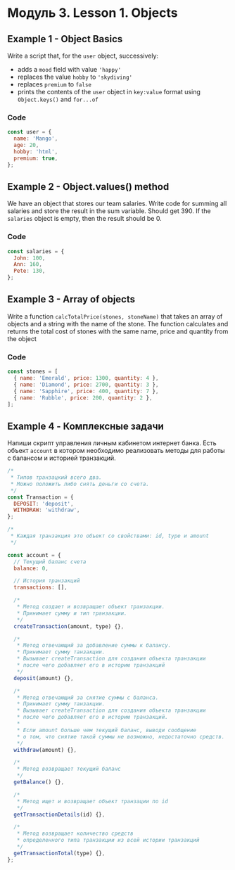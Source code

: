 # Модуль 3. Lesson 1. Objects

<!-- https://github.com/luxplanjay/js-33-qna/blob/03-%D0%BE%D0%B1%D1%8A%D0%B5%D0%BA%D1%82%D1%8B/js/vehicles.js -->

## Example 1 - Object Basics

Write a script that, for the `user` object, successively:

- adds a `mood` field with value `'happy'`
- replaces the value `hobby` to `'skydiving'`
- replaces `premium` to `false`
- prints the contents of the `user` object in `key:value` format using
  `Object.keys()` and `for...of`

### Code

```js
const user = {
  name: 'Mango',
  age: 20,
  hobby: 'html',
  premium: true,
};
```

## Example 2 -  Object.values() method

We have an object that stores our team salaries. Write code for
summing all salaries and store the result in the sum variable. Should
get 390. If the `salaries` object is empty, then the result should be 0.

### Code

```js
const salaries = {
  John: 100,
  Ann: 160,
  Pete: 130,
};
```

## Example 3 - Array of objects

Write a function `calcTotalPrice(stones, stoneName)` that takes an array
of objects and a string with the name of the stone. The function calculates and returns the total cost
of stones with the same name, price and quantity from the object
### Code

```js
const stones = [
  { name: 'Emerald', price: 1300, quantity: 4 },
  { name: 'Diamond', price: 2700, quantity: 3 },
  { name: 'Sapphire', price: 400, quantity: 7 },
  { name: 'Rubble', price: 200, quantity: 2 },
];
```

## Example 4 - Комплексные задачи

Напиши скрипт управления личным кабинетом интернет банка. Есть объект `account`
в котором необходимо реализовать методы для работы с балансом и историей
транзакций.

```js
/*
 * Типов транзацкий всего два.
 * Можно положить либо снять деньги со счета.
 */
const Transaction = {
  DEPOSIT: 'deposit',
  WITHDRAW: 'withdraw',
};

/*
 * Каждая транзакция это объект со свойствами: id, type и amount
 */

const account = {
  // Текущий баланс счета
  balance: 0,

  // История транзакций
  transactions: [],

  /*
   * Метод создает и возвращает объект транзакции.
   * Принимает сумму и тип транзакции.
   */
  createTransaction(amount, type) {},

  /*
   * Метод отвечающий за добавление суммы к балансу.
   * Принимает сумму танзакции.
   * Вызывает createTransaction для создания объекта транзакции
   * после чего добавляет его в историю транзакций
   */
  deposit(amount) {},

  /*
   * Метод отвечающий за снятие суммы с баланса.
   * Принимает сумму танзакции.
   * Вызывает createTransaction для создания объекта транзакции
   * после чего добавляет его в историю транзакций.
   *
   * Если amount больше чем текущий баланс, выводи сообщение
   * о том, что снятие такой суммы не возможно, недостаточно средств.
   */
  withdraw(amount) {},

  /*
   * Метод возвращает текущий баланс
   */
  getBalance() {},

  /*
   * Метод ищет и возвращает объект транзации по id
   */
  getTransactionDetails(id) {},

  /*
   * Метод возвращает количество средств
   * определенного типа транзакции из всей истории транзакций
   */
  getTransactionTotal(type) {},
};
```
